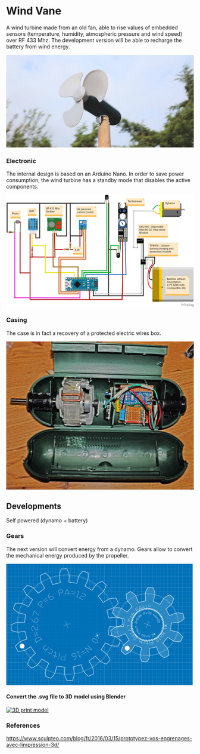 # Wind Vane

A wind turbine made from an old fan, able to rise values ​​of embedded sensors (temperature, humidity, atmospheric pressure and wind speed) over RF 433 Mhz.
The development version will be able to recharge the battery from wind energy.

[![Photo](https://raw.githubusercontent.com/rbello/NanoWindVane/master/doc/DSCF3660.JPG)](https://raw.githubusercontent.com/rbello/NanoWindVane/master/doc/DSCF3660.JPG)

### Electronic

The internal design is based on an Arduino Nano. In order to save power consumption, the wind turbine has a standby mode that disables the active components.

[![Electronic schema](https://raw.githubusercontent.com/rbello/NanoWindVane/master/doc/Electronic2_bb.png)](https://raw.githubusercontent.com/rbello/NanoWindVane/master/doc/Electronic2_bb.png)

### Casing

The case is in fact a recovery of a protected electric wires box.

[![Inside view](https://raw.githubusercontent.com/rbello/NanoWindVane/master/doc/DSCF3656.JPG)](https://raw.githubusercontent.com/rbello/NanoWindVane/master/doc/DSCF3656.JPG)

## Developments

Self powered (dynamo + battery)

### Gears

The next version will convert energy from a dynamo. Gears allow to convert the mechanical energy produced by the propeller.

[![Gears](https://raw.githubusercontent.com/rbello/NanoWindVane/master/doc/Gears_bb.png)](http://geargenerator.com/#200,200,100,6,1,1,15702.900000006599,3,1,16,2.6666666666666665,6,12,-110,0,0,10,1.6666666666666667,6,12,0,1,1,60,0.8571428571428571,70,20,-60,0,0,2,742)

#### Convert the .svg file to 3D model using Blender

[![3D print model](http://img.youtube.com/vi/5oUQfBGy4E4/0.jpg)](http://www.youtube.com/watch?v=5oUQfBGy4E4 "Turn a .svg file into a 3D printable model using Blender")

### References

https://www.sculpteo.com/blog/fr/2016/03/15/prototypez-vos-engrenages-avec-limpression-3d/